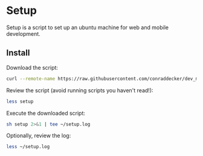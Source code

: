 Setup
======

Setup is a script to set up an ubuntu machine for web and mobile development.

Install
-------

Download the script:

```sh
curl --remote-name https://raw.githubusercontent.com/conraddecker/dev_machine/master/setup
```

Review the script (avoid running scripts you haven't read!):

```sh
less setup
```

Execute the downloaded script:

```sh
sh setup 2>&1 | tee ~/setup.log
```

Optionally, review the log:

```sh
less ~/setup.log
```
